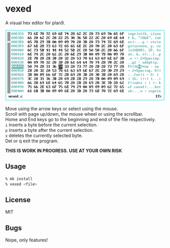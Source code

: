 # vexed
A visual hex editor for plan9.

![vexed](vexed.png)

Move using the arrow keys or select using the mouse.  
Scroll with page up/down, the mouse wheel or using the scrollbar.  
Home and End keys go to the beginning and end of the file respectively.  
`i` inserts a byte before the current selection.  
`p` inserts a byte after the current selection.  
`x` deletes the currently selected byte.  
Del or q exit the program.  

**THIS IS WORK IN PROGRESS. USE AT YOUR OWN RISK**

## Usage 
```sh
% mk install
% vexed <file>
```

## License
MIT

## Bugs
Nope, only features!

